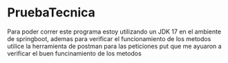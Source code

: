 # PruebaTecnica
Para poder correr este programa estoy utilizando un JDK 17 en el ambiente de springboot, ademas para verificar el funcionamiento de los metodos utilice la herramienta de postman para las peticiones put que me ayuaron a verificar el buen funcinamiento de los metodos
